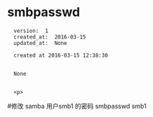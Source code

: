 
  # smbpasswd

      version:  1
      created_at:  2016-03-15
      updated_at:  None

      created at 2016-03-15 12:38:30 


      None


      <p>
      
#修改 samba 用户smb1 的密码
smbpasswd   smb1
      </p>

  